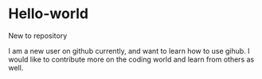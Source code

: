 # Hello-world
New to repository

I am a new user on github currently, and want to learn how to use gihub.
I would like to contribute more on the coding world and learn from others as well.
